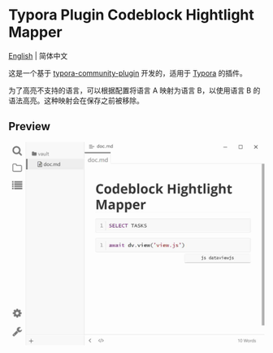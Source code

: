 # Typora Plugin Codeblock Hightlight Mapper

[English](https://github.com/typora-community-plugin/typora-plugin-codeblock-highlight-mapper#README.md) | 简体中文

这是一个基于 [typora-community-plugin](https://github.com/typora-community-plugin/typora-community-plugin) 开发的，适用于 [Typora](https://typora.io) 的插件。

为了高亮不支持的语言，可以根据配置将语言 A 映射为语言 B，以使用语言 B 的语法高亮。这种映射会在保存之前被移除。

## Preview

![](./docs/assets/base.jpg)
